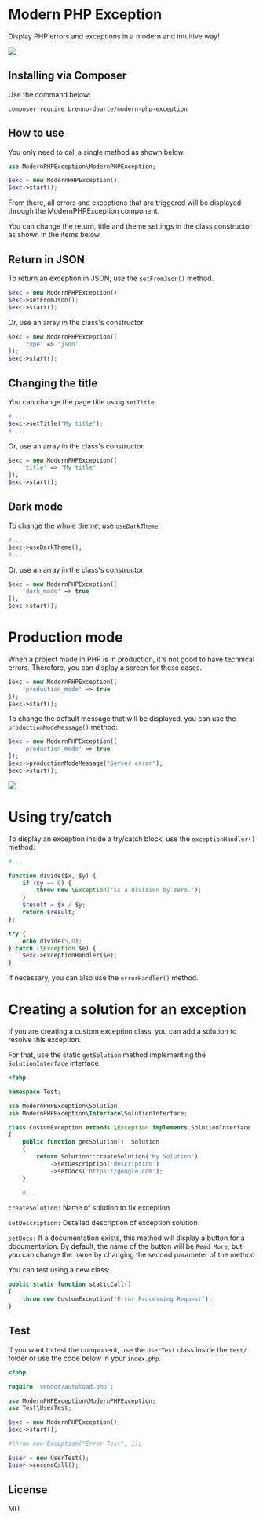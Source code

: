 # Modern PHP Exception

Display PHP errors and exceptions in a modern and intuitive way!

<img src="https://res.cloudinary.com/bdlsltfmk/image/upload/v1651412244/modern-php-exception-2_ftm2yq.png">

## Installing via Composer

Use the command below:

```
composer require brenno-duarte/modern-php-exception
```

## How to use

You only need to call a single method as shown below.

```php
use ModernPHPException\ModernPHPException;

$exc = new ModernPHPException();
$exc->start();
```

From there, all errors and exceptions that are triggered will be displayed through the ModernPHPException component.

You can change the return, title and theme settings in the class constructor as shown in the items below.

## Return in JSON

To return an exception in JSON, use the `setFromJson()` method.

```php
$exc = new ModernPHPException();
$exc->setFromJson();
$exc->start();
```

Or, use an array in the class's constructor.

```php
$exc = new ModernPHPException([
    'type' => 'json'
]);
$exc->start();
```

## Changing the title

You can change the page title using `setTitle`.

```php
# ...
$exc->setTitle("My title");
# ...
```

Or, use an array in the class's constructor.

```php
$exc = new ModernPHPException([
    'title' => 'My title'
]);
$exc->start();
```

## Dark mode

To change the whole theme, use `useDarkTheme`.

```php
#...
$exc->useDarkTheme();
#...
```

Or, use an array in the class's constructor.

```php
$exc = new ModernPHPException([
    'dark_mode' => true
]);
$exc->start();
```

# Production mode

When a project made in PHP is in production, it's not good to have technical errors. Therefore, you can display a screen for these cases.

```php
$exc = new ModernPHPException([
    'production_mode' => true
]);
$exc->start();
```

To change the default message that will be displayed, you can use the `productionModeMessage()` method:

```php
$exc = new ModernPHPException([
    'production_mode' => true
]);
$exc->productionModeMessage("Server error");
$exc->start();
```

<img src="https://res.cloudinary.com/bdlsltfmk/image/upload/v1651412180/production-mode_zajewg.png">

# Using try/catch

To display an exception inside a try/catch block, use the `exceptionHandler()` method:

```php
#...

function divide($x, $y) {
    if ($y == 0) {
        throw new \Exception('is a division by zero.');
    }
    $result = $x / $y;
    return $result;
};

try {
    echo divide(5,0);
} catch (\Exception $e) {
    $exc->exceptionHandler($e);
}
``` 

If necessary, you can also use the `errorHandler()` method.

# Creating a solution for an exception

If you are creating a custom exception class, you can add a solution to resolve this exception.

For that, use the static `getSolution` method implementing the `SolutionInterface` interface:

```php
<?php

namespace Test;

use ModernPHPException\Solution;
use ModernPHPException\Interface\SolutionInterface;

class CustomException extends \Exception implements SolutionInterface
{
    public function getSolution(): Solution
    {
        return Solution::createSolution('My Solution')
            ->setDescription('description')
            ->setDocs('https://google.com');
    }

    #...
```

``createSolution:`` Name of solution to fix exception

``setDescription:`` Detailed description of exception solution

``setDocs:`` If a documentation exists, this method will display a button for a documentation. By default, the name of the button will be `Read More`, but you can change the name by changing the second parameter of the method

You can test using a new class:

```php
public static function staticCall()
{
    throw new CustomException("Error Processing Request");
}
```

## Test

If you want to test the component, use the `UserTest` class inside the `test/` folder or use the code below in your `index.php`.

```php
<?php

require 'vendor/autoload.php';

use ModernPHPException\ModernPHPException;
use Test\UserTest;

$exc = new ModernPHPException();
$exc->start();

#throw new Exception("Error Test", 1);

$user = new UserTest();
$user->secondCall();
```

## License

MIT
